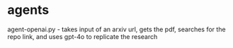 # agents
agent-openai.py - takes input of an arxiv url, gets the pdf, searches for the repo link, and uses gpt-4o to replicate the research